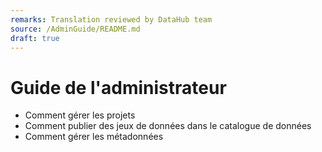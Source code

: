 ```yaml
---
remarks: Translation reviewed by DataHub team
source: /AdminGuide/README.md
draft: true
---
```


# Guide de l'administrateur

- Comment gérer les projets
- Comment publier des jeux de données dans le catalogue de données
- Comment gérer les métadonnées
